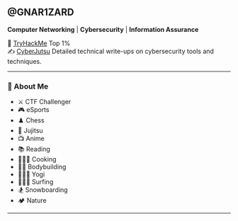 <!-- Start of GitHub profile README -->

## @GNAR1ZARD 

**Computer Networking** | **Cybersecurity** | **Information Assurance**

🥇 [TryHackMe](https://tryhackme.com/p/gnarizard) Top 1%    
✍️ [CyberJutsu](https://gnar1zard.github.io/cyberjutsu/) Detailed technical write-ups on cybersecurity tools and techniques.

---

### 👋 About Me

- ⚔️ CTF Challenger 
- 🎮 eSports
- ♟️ Chess
- 🥋 Jujitsu 
- 📺 Anime
- 📚 Reading
- 👨🏻‍🍳 Cooking
- 🏋🏻 Bodybuilding
- 🧘🏻‍♂️ Yogi
- 🏄🏻‍♂️ Surfing
- 🏂 Snowboarding
- 🏕️ Nature

---

<!-- End of GitHub profile README -->
